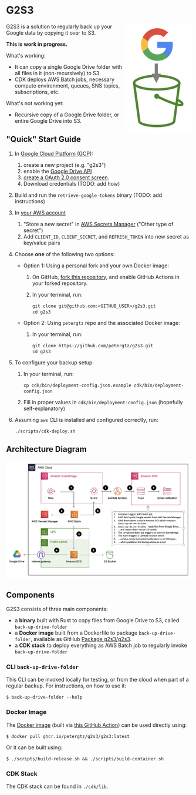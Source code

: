 # G2S3

<img src="logo.png" height="300" align="right" alt="logo">

G2S3 is a solution to regularly back up your Google data by copying it over to S3.

**This is work in progress.**

What's working:
- It can copy a single Google Drive folder with all files in it (non-recursively) to S3
- CDK deploys AWS Batch jobs, necessary compute environment, queues, SNS topics, subscriptions, etc.

What's not working yet:
- Recursive copy of a Google Drive folder, or entire Google Drive into S3.

## "Quick" Start Guide

1. In [Google Cloud Platform (GCP)](https://console.cloud.google.com/):
   1. create a new project (e.g. "g2s3")
   2. enable the [Google Drive API](https://console.cloud.google.com/apis/api/drive.googleapis.com)
   3. [create a OAuth 2.0 consent screen](https://console.cloud.google.com/apis/credentials/consent).
   4. Download credentials (TODO: add how)
2. Build and run the `retrieve-google-tokens` binary (TODO: add instructions)
3. In [your AWS account](https://console.aws.amazon.com/)
   1. "Store a new secret" in
      [AWS Secrets Manager](https://eu-west-1.console.aws.amazon.com/secretsmanager/listsecrets)
   ("Other type of secret")
   3. Add `CLIENT_ID`, `CLIENT_SECRET`, and `REFRESH_TOKEN` into new secret as key/value pairs
4. Choose **one** of the following two options:
   - Option 1: Using a personal fork and your own Docker image:
      1. On GitHub, [fork this repository](https://github.com/petergtz/g2s3/fork), and enable
      GitHub Actions in your forked repository.
      2. In your terminal, run:

             git clone git@github.com:<GITHUB_USER>/g2s3.git
             cd g2s3

   - Option 2: Using `petergtz` repo and the associated Docker image:
        1. In your terminal, run:

               git clone https://github.com/petergtz/g2s3.git
               cd g2s3

5. To configure your backup setup:
   1. In your terminal, run:

          cp cdk/bin/deployment-config.json.example cdk/bin/deployment-config.json

   2. Fill in proper values in `cdk/bin/deployment-config.json` (hopefully self-explanatory)
6. Assuming `aws` CLI is installed and configured correctly, run:

       ./scripts/cdk-deploy.sh

## Architecture Diagram

![Architecture](architecture.png "Architecture")

## Components

G2S3 consists of three main components:
- a **binary** built with Rust to copy files from Google Drive to S3, called `back-up-drive-folder`
- a **Docker image** built from a Dockerfile to package `back-up-drive-folder`, available as GitHub
[Package g2s3/g2s3](https://github.com/petergtz/g2s3/pkgs/container/g2s3%2Fg2s3).
- a **CDK stack** to deploy everything as AWS Batch job to regularly invoke `back-up-drive-folder`

### CLI `back-up-drive-folder`

This CLI can be invoked locally for testing, or from the cloud when part of a regular backup.
For instructions, on how to use it:

```shell
$ back-up-drive-folder --help
```

### Docker Image


The [Docker image](https://github.com/petergtz/g2s3/pkgs/container/g2s3%2Fg2s3) (built via
[this GitHub Action](
https://github.com/petergtz/g2s3/blob/main/.github/workflows/build-and-package-rust-binary.yaml))
can be used directly using:

```shell
$ docker pull ghcr.io/petergtz/g2s3/g2s3:latest
```

Or it can be built using:

```shell
$ ./scripts/build-release.sh && ./scripts/build-container.sh
```

### CDK Stack

The CDK stack can be found in `./cdk/lib`.
